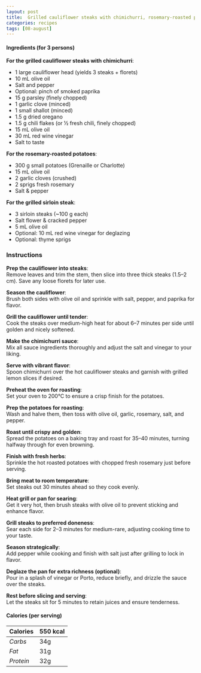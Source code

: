 ```yaml
---
layout: post
title:  Grilled cauliflower steaks with chimichurri, rosemary-roasted potatoes and grilled sirloin steak
categories: recipes
tags: [08-august]
---
```


#### Ingredients (for 3 persons)

**For the grilled cauliflower steaks with chimichurri**:
- 1 large cauliflower head (yields 3 steaks + florets)
- 10 mL olive oil
- Salt and pepper
- Optional: pinch of smoked paprika
- 15 g parsley (finely chopped)
- 1 garlic clove (minced)
- 1 small shallot (minced)
- 1.5 g dried oregano
- 1.5 g chili flakes (or ½ fresh chili, finely chopped)
- 15 mL olive oil
- 30 mL red wine vinegar
- Salt to taste

**For the rosemary-roasted potatoes**:
- 300 g small potatoes (Grenaille or Charlotte)
- 15 mL olive oil
- 2 garlic cloves (crushed)
- 2 sprigs fresh rosemary
- Salt & pepper

**For the grilled sirloin steak**:
- 3 sirloin steaks (~100 g each)
- Salt flower & cracked pepper
- 5 mL olive oil
- Optional: 10 mL red wine vinegar for deglazing
- Optional: thyme sprigs

### Instructions

**Prep the cauliflower into steaks**: <br/>
Remove leaves and trim the stem, then slice into three thick steaks (1.5–2 cm). Save any loose florets for later use.

**Season the cauliflower**: <br/>
Brush both sides with olive oil and sprinkle with salt, pepper, and paprika for flavor.

**Grill the cauliflower until tender**: <br/>
Cook the steaks over medium-high heat for about 6–7 minutes per side until golden and nicely softened.

**Make the chimichurri sauce**: <br/>
Mix all sauce ingredients thoroughly and adjust the salt and vinegar to your liking.

**Serve with vibrant flavor**: <br/>
Spoon chimichurri over the hot cauliflower steaks and garnish with grilled lemon slices if desired.

**Preheat the oven for roasting**: <br/>
Set your oven to 200°C to ensure a crisp finish for the potatoes.

**Prep the potatoes for roasting**: <br/>
Wash and halve them, then toss with olive oil, garlic, rosemary, salt, and pepper.

**Roast until crispy and golden**: <br/>
Spread the potatoes on a baking tray and roast for 35–40 minutes, turning halfway through for even browning.

**Finish with fresh herbs**: <br/>
Sprinkle the hot roasted potatoes with chopped fresh rosemary just before serving.

**Bring meat to room temperature**: <br/>
Set steaks out 30 minutes ahead so they cook evenly.

**Heat grill or pan for searing**: <br/>
Get it very hot, then brush steaks with olive oil to prevent sticking and enhance flavor.

**Grill steaks to preferred doneness**: <br/>
Sear each side for 2–3 minutes for medium-rare, adjusting cooking time to your taste.

**Season strategically**: <br/>
Add pepper while cooking and finish with salt just after grilling to lock in flavor.

**Deglaze the pan for extra richness (optional)**: <br/>
Pour in a splash of vinegar or Porto, reduce briefly, and drizzle the sauce over the steaks.

**Rest before slicing and serving**: <br/>
Let the steaks sit for 5 minutes to retain juices and ensure tenderness.

#### Calories (per serving)

| **Calories** | 550 kcal |
| ----------- | ----------- |
| *Carbs* | 34g |
| *Fat* | 31g |
| *Protein* | 32g |